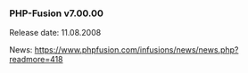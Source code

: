 ### PHP-Fusion v7.00.00
Release date: 11.08.2008

News: https://www.phpfusion.com/infusions/news/news.php?readmore=418

